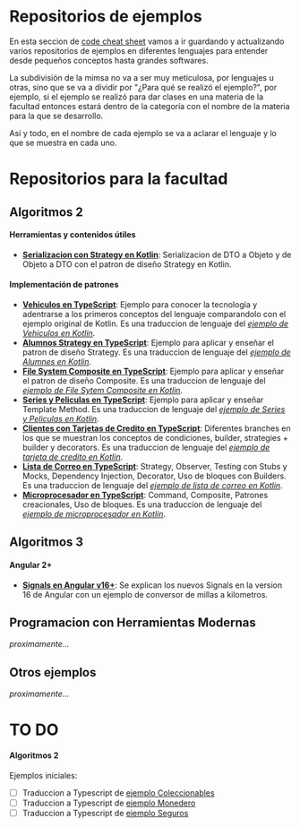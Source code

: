 # Repositorios de ejemplos

En esta seccion de [code cheat sheet](https://github.com/nicovillamonte/code-cheat-sheet) vamos a ir guardando y actualizando varios repositorios de ejemplos en diferentes lenguajes para entender desde pequeños conceptos hasta grandes softwares.

La subdivisión de la mimsa no va a ser muy meticulosa, por lenguajes u otras, sino que se va a dividir por "¿Para qué se realizó el ejemplo?", por ejemplo, si el ejemplo se realizó para dar clases en una materia de la facultad entonces estará dentro de la categoría con el nombre de la materia para la que se desarrollo.

Así y todo, en el nombre de cada ejemplo se va a aclarar el lenguaje y lo que se muestra en cada uno.

# Repositorios para la facultad

## Algoritmos 2

#### Herramientas y contenidos útiles

- **[Serializacion con Strategy en Kotlin](https://github.com/nicovillamonte/eg-strategy-serialization-kotlin)**: Serializacion de DTO a Objeto y de Objeto a DTO con el patron de diseño Strategy en Kotlin.

#### Implementación de patrones

- **[Vehiculos en TypeScript](https://github.com/nicovillamonte/eg-vehiculo-ts)**: Ejemplo para conocer la tecnología y adentrarse a los primeros conceptos del lenguaje comparandolo con el ejemplo original de Kotlin. Es una traduccion de lenguaje del _[ejemplo de Vehiculos en Kotlin](https://github.com/uqbar-project/eg-vehiculos-kotlin)_.
- **[Alumnos Strategy en TypeScript](https://github.com/nicovillamonte/eg-strategy-alumnos-TS)**: Ejemplo para aplicar y enseñar el patron de diseño Strategy. Es una traduccion de lenguaje del _[ejemplo de Alumnes en Kotlin](https://github.com/uqbar-project/video-strategy-alumnes)_.
- **[File System Composite en TypeScript](https://github.com/nicovillamonte/eg-composite-archivos-TS)**: Ejemplo para aplicar y enseñar el patron de diseño Composite. Es una traduccion de lenguaje del _[ejemplo de File Sytem Composite en Kotlin](https://github.com/uqbar-project/video-composite-archivos)_.
- **[Series y Peliculas en TypeScript](https://github.com/nicovillamonte/eg-template-method-series-peliculas-TS)**: Ejemplo para aplicar y enseñar Template Method. Es una traduccion de lenguaje del _[ejemplo de Series y Peliculas en Kotlin](https://github.com/uqbar-project/video-templateMethod-contenidos)_.
- **[Clientes con Tarjetas de Credito en TypeScript](https://github.com/nicovillamonte/eg-tarjeta-credito-TS)**: Diferentes branches en los que se muestran los conceptos de condiciones, builder, strategies + builder y decorators. Es una traduccion de lenguaje del _[ejemplo de tarjeta de credito en Kotlin](https://github.com/uqbar-project/eg-tarjeta-credito-kotlin)_.
- **[Lista de Correo en TypeScript](https://github.com/nicovillamonte/eg-lista-correo-TS)**: Strategy, Observer, Testing con Stubs y Mocks, Dependency Injection, Decorator, Uso de bloques con Builders. Es una traduccion de lenguaje del _[ejemplo de lista de correo en Kotlin](https://github.com/uqbar-project/eg-lista-correo-kotlin)_.
- **[Microprocesador en TypeScript](https://github.com/nicovillamonte/eg-microprocesador-ts)**: Command, Composite, Patrones creacionales, Uso de bloques. Es una traduccion de lenguaje del _[ejemplo de microprocesador en Kotlin](https://github.com/uqbar-project/eg-microprocesador-kotlin)_.


## Algoritmos 3

#### Angular 2+

- **[Signals en Angular v16+](https://github.com/uqbar-project/eg-conversor-signals-angular)**: Se explican los nuevos Signals en la version 16 de Angular con un ejemplo de conversor de millas a kilometros.  

## Programacion con Herramientas Modernas

_proximamente..._

## Otros ejemplos

_proximamente..._

# TO DO

#### Algoritmos 2

Ejemplos iniciales:

- [ ] Traduccion a Typescript de [ejemplo Coleccionables](https://github.com/uqbar-project/eg-generics-kotlin)
- [ ] Traduccion a Typescript de [ejemplo Monedero](https://github.com/uqbar-project/eg-monedero-kotlin)
- [ ] Traduccion a Typescript de [ejemplo Seguros](https://github.com/uqbar-project/eg-seguros-kotlin)
